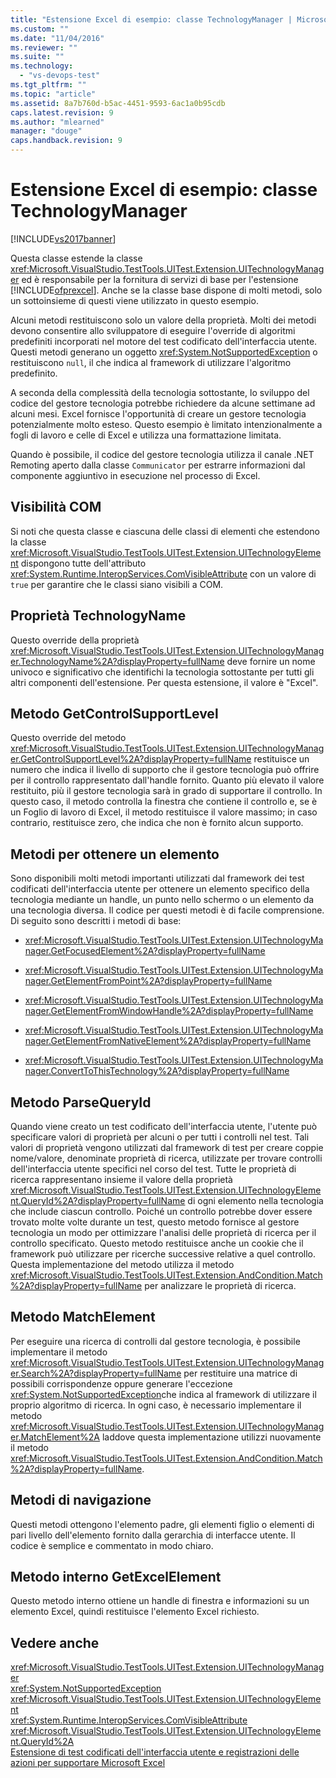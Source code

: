 ```yaml
---
title: "Estensione Excel di esempio: classe TechnologyManager | Microsoft Docs"
ms.custom: ""
ms.date: "11/04/2016"
ms.reviewer: ""
ms.suite: ""
ms.technology: 
  - "vs-devops-test"
ms.tgt_pltfrm: ""
ms.topic: "article"
ms.assetid: 8a7b760d-b5ac-4451-9593-6ac1a0b95cdb
caps.latest.revision: 9
ms.author: "mlearned"
manager: "douge"
caps.handback.revision: 9
---
```

# Estensione Excel di esempio: classe TechnologyManager
[!INCLUDE[vs2017banner](../code-quality/includes/vs2017banner.md)]

Questa classe estende la classe <xref:Microsoft.VisualStudio.TestTools.UITest.Extension.UITechnologyManager> ed è responsabile per la fornitura di servizi di base per l'estensione [!INCLUDE[ofprexcel](../test/includes/ofprexcel_md.md)].  Anche se la classe base dispone di molti metodi, solo un sottoinsieme di questi viene utilizzato in questo esempio.  
  
 Alcuni metodi restituiscono solo un valore della proprietà.  Molti dei metodi devono consentire allo sviluppatore di eseguire l'override di algoritmi predefiniti incorporati nel motore del test codificato dell'interfaccia utente.  Questi metodi generano un oggetto <xref:System.NotSupportedException> o restituiscono `null`, il che indica al framework di utilizzare l'algoritmo predefinito.  
  
 A seconda della complessità della tecnologia sottostante, lo sviluppo del codice del gestore tecnologia potrebbe richiedere da alcune settimane ad alcuni mesi.  Excel fornisce l'opportunità di creare un gestore tecnologia potenzialmente molto esteso.  Questo esempio è limitato intenzionalmente a fogli di lavoro e celle di Excel e utilizza una formattazione limitata.  
  
 Quando è possibile, il codice del gestore tecnologia utilizza il canale .NET Remoting aperto dalla classe `Communicator` per estrarre informazioni dal componente aggiuntivo in esecuzione nel processo di Excel.  
  
## Visibilità COM  
 Si noti che questa classe e ciascuna delle classi di elementi che estendono la classe <xref:Microsoft.VisualStudio.TestTools.UITest.Extension.UITechnologyElement> dispongono tutte dell'attributo <xref:System.Runtime.InteropServices.ComVisibleAttribute> con un valore di `true` per garantire che le classi siano visibili a COM.  
  
## Proprietà TechnologyName  
 Questo override della proprietà <xref:Microsoft.VisualStudio.TestTools.UITest.Extension.UITechnologyManager.TechnologyName%2A?displayProperty=fullName> deve fornire un nome univoco e significativo che identifichi la tecnologia sottostante per tutti gli altri componenti dell'estensione.  Per questa estensione, il valore è "Excel".  
  
## Metodo GetControlSupportLevel  
 Questo override del metodo <xref:Microsoft.VisualStudio.TestTools.UITest.Extension.UITechnologyManager.GetControlSupportLevel%2A?displayProperty=fullName> restituisce un numero che indica il livello di supporto che il gestore tecnologia può offrire per il controllo rappresentato dall'handle fornito.  Quanto più elevato il valore restituito, più il gestore tecnologia sarà in grado di supportare il controllo.  In questo caso, il metodo controlla la finestra che contiene il controllo e, se è un Foglio di lavoro di Excel, il metodo restituisce il valore massimo; in caso contrario, restituisce zero, che indica che non è fornito alcun supporto.  
  
## Metodi per ottenere un elemento  
 Sono disponibili molti metodi importanti utilizzati dal framework dei test codificati dell'interfaccia utente per ottenere un elemento specifico della tecnologia mediante un handle, un punto nello schermo o un elemento da una tecnologia diversa.  Il codice per questi metodi è di facile comprensione.  Di seguito sono descritti i metodi di base:  
  
-   <xref:Microsoft.VisualStudio.TestTools.UITest.Extension.UITechnologyManager.GetFocusedElement%2A?displayProperty=fullName>  
  
-   <xref:Microsoft.VisualStudio.TestTools.UITest.Extension.UITechnologyManager.GetElementFromPoint%2A?displayProperty=fullName>  
  
-   <xref:Microsoft.VisualStudio.TestTools.UITest.Extension.UITechnologyManager.GetElementFromWindowHandle%2A?displayProperty=fullName>  
  
-   <xref:Microsoft.VisualStudio.TestTools.UITest.Extension.UITechnologyManager.GetElementFromNativeElement%2A?displayProperty=fullName>  
  
-   <xref:Microsoft.VisualStudio.TestTools.UITest.Extension.UITechnologyManager.ConvertToThisTechnology%2A?displayProperty=fullName>  
  
## Metodo ParseQueryId  
 Quando viene creato un test codificato dell'interfaccia utente, l'utente può specificare valori di proprietà per alcuni o per tutti i controlli nel test.  Tali valori di proprietà vengono utilizzati dal framework di test per creare coppie nome\/valore, denominate proprietà di ricerca, utilizzate per trovare controlli dell'interfaccia utente specifici nel corso del test.  Tutte le proprietà di ricerca rappresentano insieme il valore della proprietà <xref:Microsoft.VisualStudio.TestTools.UITest.Extension.UITechnologyElement.QueryId%2A?displayProperty=fullName> di ogni elemento nella tecnologia che include ciascun controllo.  Poiché un controllo potrebbe dover essere trovato molte volte durante un test, questo metodo fornisce al gestore tecnologia un modo per ottimizzare l'analisi delle proprietà di ricerca per il controllo specificato.  Questo metodo restituisce anche un cookie che il framework può utilizzare per ricerche successive relative a quel controllo.  Questa implementazione del metodo utilizza il metodo <xref:Microsoft.VisualStudio.TestTools.UITest.Extension.AndCondition.Match%2A?displayProperty=fullName> per analizzare le proprietà di ricerca.  
  
## Metodo MatchElement  
 Per eseguire una ricerca di controlli dal gestore tecnologia, è possibile implementare il metodo <xref:Microsoft.VisualStudio.TestTools.UITest.Extension.UITechnologyManager.Search%2A?displayProperty=fullName> per restituire una matrice di possibili corrispondenze oppure generare l'eccezione <xref:System.NotSupportedException>che indica al framework di utilizzare il proprio algoritmo di ricerca.  In ogni caso, è necessario implementare il metodo <xref:Microsoft.VisualStudio.TestTools.UITest.Extension.UITechnologyManager.MatchElement%2A> laddove questa implementazione utilizzi nuovamente il metodo <xref:Microsoft.VisualStudio.TestTools.UITest.Extension.AndCondition.Match%2A?displayProperty=fullName>.  
  
## Metodi di navigazione  
 Questi metodi ottengono l'elemento padre, gli elementi figlio o elementi di pari livello dell'elemento fornito dalla gerarchia di interfacce utente.  Il codice è semplice e commentato in modo chiaro.  
  
## Metodo interno GetExcelElement  
 Questo metodo interno ottiene un handle di finestra e informazioni su un elemento Excel, quindi restituisce l'elemento Excel richiesto.  
  
## Vedere anche  
 <xref:Microsoft.VisualStudio.TestTools.UITest.Extension.UITechnologyManager>   
 <xref:System.NotSupportedException>   
 <xref:Microsoft.VisualStudio.TestTools.UITest.Extension.UITechnologyElement>   
 <xref:System.Runtime.InteropServices.ComVisibleAttribute>   
 <xref:Microsoft.VisualStudio.TestTools.UITest.Extension.UITechnologyElement.QueryId%2A>   
 [Estensione di test codificati dell'interfaccia utente e registrazioni delle azioni per supportare Microsoft Excel](../test/extending-coded-ui-tests-and-action-recordings-to-support-microsoft-excel.md)